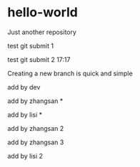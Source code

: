 # hello-world
Just another repository

test git submit 1

test git submit 2 17:17

Creating a new branch is quick and simple

add by dev

add by zhangsan *

add by lisi *

add by zhangsan 2

add by zhangsan 3

add by lisi 2